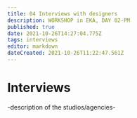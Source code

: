 ```yaml
---
title: 04 Interviews with designers
description: WORKSHOP in EKA, DAY 02-PM
published: true
date: 2021-10-26T14:27:04.775Z
tags: interviews
editor: markdown
dateCreated: 2021-10-26T11:22:47.561Z
---
```


# Interviews
-description of the studios/agencies-